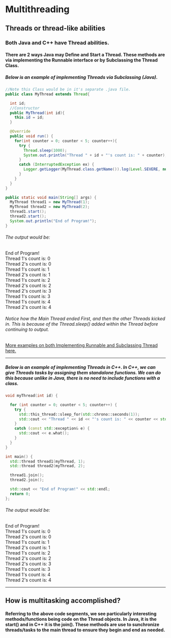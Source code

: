 # Multithreading
## Threads or thread-like abilities
### Both Java and C++ have Thread abilities.

#### There are 2 ways Java may Define and Start a Thread. These methods are via implementing the Runnable interface or by Subclassing the Thread Class.
##### Below is an example of implementing Threads via Subclassing (Java).

```Java
//Note this Class would be in it's separate .java file.
public class MyThread extends Thread{

  int id;
  //Constructor
  public MyThread(int id){
    this.id = id;
  }

  @Override
  public void run() {
    for(int counter = 0; counter < 5; counter++){
      try {
        Thread.sleep(1000);
        System.out.println("Thread " + id + "'s count is: " + counter);
      }
      catch (InterruptedException ex) {
        Logger.getLogger(MyThread.class.getName()).log(Level.SEVERE, null, ex);
      }
    }
  }
}

public static void main(String[] args) {
  MyThread thread1 = new MyThread(1);
  MyThread thread2 = new MyThread(2);
  thread1.start();
  thread2.start();
  System.out.println("End of Program!");
}

```
###### The output would be:  
End of Program!  
Thread 1's count is: 0  
Thread 2's count is: 0  
Thread 1's count is: 1  
Thread 2's count is: 1  
Thread 1's count is: 2  
Thread 2's count is: 2  
Thread 2's count is: 3  
Thread 1's count is: 3  
Thread 1's count is: 4  
Thread 2's count is: 4  

###### Notice how the Main Thread ended First, and then the other Threads kicked in. This is because of the Thread.sleep() added within the Thread before continuing to output.

[More examples on both Implementing Runnable and Subclassing Thread here. ](https://docs.oracle.com/javase/tutorial/essential/concurrency/runthread.html)

---

##### Below is an example of implementing Threads in C++. In C++, we can give Threads tasks by assigning them standalone functions. We can do this because unlike in Java, there is no need to include functions with a class.
```C++
void myThread(int id) {

  for (int counter = 0; counter < 5; counter++) {
    try {
      std::this_thread::sleep_for(std::chrono::seconds(1));
      std::cout << "Thread " << id << "'s count is: " << counter << std::endl;
    }
    catch (const std::exception& e) {
      std::cout << e.what();
    }
  }
}

int main() {
  std::thread thread1(myThread, 1);
  std::thread thread2(myThread, 2);

  thread1.join();
  thread2.join();

  std::cout << "End of Program!" << std::endl;
  return 0;
};
```

###### The output would be:  
End of Program!  
Thread 1's count is: 0  
Thread 2's count is: 0  
Thread 1's count is: 1  
Thread 2's count is: 1  
Thread 1's count is: 2  
Thread 2's count is: 2  
Thread 2's count is: 3  
Thread 1's count is: 3  
Thread 1's count is: 4  
Thread 2's count is: 4  

---

## How is multitasking accomplished?
#### Referring to the above code segments, we see particularly interesting methods/functions being code on the Thread objects. In Java, it is the start() and in C++ it is the join(). These methods are use to sunchronize threads/tasks to the main thread to ensure they begin and end as needed.
